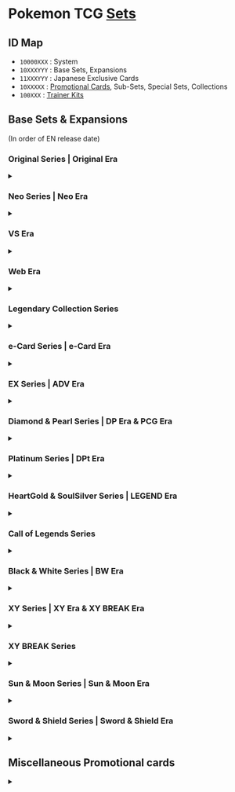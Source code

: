 # Pokemon TCG [Sets](http://bulbapedia.bulbagarden.net/wiki/List_of_Pok%C3%A9mon_Trading_Card_Game_expansions)

## ID Map
- `10000XXX` : System
- `10XXXYYY` : Base Sets, Expansions
- `11XXXYYY` : Japanese Exclusive Cards
- `10XXXXX` : [Promotional Cards](https://bulbapedia.bulbagarden.net/wiki/Promotional_cards_(TCG)), Sub-Sets, Special Sets, Collections
- `100XXX` : [Trainer Kits](https://bulbapedia.bulbagarden.net/wiki/Deck#Trainer_Kit)

## Base Sets & Expansions
(In order of EN release date)

### Original Series | Original Era
<details>
<summary></summary>

- **July 1999 - Mar. 2003 : [Wizards Black Star Promos (PR)](https://bulbapedia.bulbagarden.net/wiki/Wizards_Black_Star_Promos_(TCG))** : `1001XXX`
- Jan. 9, 1999 : Base Set (BS) | Expansion Pack : `10001XXX`
- June 16, 1999 : Jungle (JU) | Pokemon Jungle : `10002XXX`
- Oct. 10, 1999 : Fossil (FO) | The Mystery of the Fossils : `10003XXX`
- Feb. 24, 2000 : Base Set 2 (B2) | *Not released in Japanese* : `10004XXX`
- Apr. 24, 2000 : Team Rocket (RO) | Rocket Gang : `10005XXX`
- Aug. 14, 2000 : Gym Heroes (G1) | Gym Booster 1: Leaders' Stadium : `10006XXX`
- Oct. 16, 2000 : Gym Challenge (G2) | Gym Booster 2: Challenge from the Darkness : `10007XXX`
</details>

### Neo Series | Neo Era
<details>
<summary></summary>

- Dec. 16, 2000 : Neo Genesis (N1) | Gold, Silver, to a New World... : `10008XXX`
- June 1, 2001 : Neo Discovery (N2) | Crossing the Ruins... : `10009XXX`
- **July 31, 2001 - July 17, 1999 : [Southern Islands (SI)](https://bulbapedia.bulbagarden.net/wiki/Southern_Islands_(TCG))** : `1002XXX`
- Sept. 21, 2001 : Neo Revelation (N3) | Awakening Legends : `10010XXX`
- Feb. 28, 2002 : Neo Destiny (N4) | Darkness, and to Light... : `10011XXX`
</details>

### VS Era
<details>
<summary></summary>

- **Aug. 19 2001** : Pokemon Card VS | *Not released in English* : `11011XXX` (151)
</details>

### Web Era
<details>
<summary></summary>

- **Oct. 20 2001** : Pokemon Card Web | *Not released in English* : `11012XXX` (48)
</details>

### Legendary Collection Series
<details>
<summary></summary>

- May 24, 2002 : Legendary Collection (incl. Box Topper) (LC) | *Not released in Japanese* : `10012XXX`
</details>

### e-Card Series | e-Card Era
<details>
<summary></summary>

- Sept. 15, 2002 : Expedition (incl. Box Topper) (EX) | Base Expansion Pack : `10013XXX`
- **Dec. 2002 - July 2003 : [Best of Game](https://bulbapedia.bulbagarden.net/wiki/Best_of_Game_(TCG))** : `1003XXX`
- Jan. 15, 2003 : Aquapolis (incl. Box Topper) (AQ) | The Town on No Map & Wind from the Sea : `10014XXX`
- May 12, 2003 : Skyridge (incl. Box Topper) (SK) | Split Earth & Mysterious Mountains : `10015XXX`
</details>

### EX Series | ADV Era
<details>
<summary></summary>

- **Oct. 2003 - Sept. 2006 : [Nintendo Black Star Promos (PR)](https://bulbapedia.bulbagarden.net/wiki/Nintendo_Black_Star_Promos_(TCG))** : `1004XXX`
- July 18, 2003 : Ruby & Sapphire (RS) | Expansion Pack : `10016XXX`
- Sept. 17, 2003 : Sandstorm (SS) | Miracle of the Desert : `10017XXX`
- Nov. 24, 2003 : Dragon (DR) | Rulers of the Heavens : `10018XXX`
- Mar. 14, 2004 : Team Magma vs Team Aqua (incl. Box Topper) (MA) | Magma VS Aqua: Two Ambitions : `10019XXX`
- June 14, 2004 : Hidden Legends (incl. Box Topper) (HL) | Undone Seal : `10020XXX`
- **June 2004 : [EX Trainer Kit: Latias & Latios (TK1)](https://bulbapedia.bulbagarden.net/wiki/EX_Trainer_Kit_(TCG))** : `1001XX`
- Aug. 30, 2004 : FireRed & LeafGreen (incl. Box Topper) (FG) | Flight of Legends : `10021XXX`
- **Sept. 2004 - Aug. 2005 : [POP Series 1 (P1)](https://bulbapedia.bulbagarden.net/wiki/POP_Series_1_(TCG))** : `1005XXX`
- Nov. 8, 2004 : Team Rocket Returns (incl. Box Topper) (TR) | Rocket Gang Strikes Back : `10022XXX`
- Feb. 14, 2005 : Deoxys (incl. Box Topper) (DX) | Clash of the Blue Sky : `10023XXX`
- May 9, 2005 : Emerald (incl. Box Topper) (EM) | *Not Released in Japanese* : `10024XXX`
- **Aug. 2005 - Apr. 2006 : [POP Series 2 (P2)](https://bulbapedia.bulbagarden.net/wiki/POP_Series_2_(TCG))** : `1006XXX`
- Aug. 22, 2005 : Unseen Forces (incl. Box Topper) (UF) | Golden Sky, Silvery Ocean : `10025XXX`
- Oct. 31, 2005 : Delta Species (incl. Box Topper) (DS) | Holon Research Tower : `10026XXX`
- Feb. 13, 2006 : Legend Maker (incl. Box Topper) (LM) | Mirage Forest : `10027XXX`
- **Mar. 2006 : [EX Trainer Kit 2: Plusle & Minun (TK2)](https://bulbapedia.bulbagarden.net/wiki/EX_Trainer_Kit_2_(TCG))** : `1002XX`
- **Apr. 2006 - Aug. 2006 : [POP Series 3 (P3)](https://bulbapedia.bulbagarden.net/wiki/POP_Series_3_(TCG))** : `1007XXX`
- May 3, 2006 : Holon Phantoms (incl. Box Topper) (HP) | Holon Phantom : `10028XXX`
- **Aug. 2006 - Mar. 2007 : [POP Series 4 (P4)](https://bulbapedia.bulbagarden.net/wiki/POP_Series_4_(TCG))** : `1008XXX`
- Aug. 30, 2006 : Crystal Guardians (CG) | Miracle Crystal : `10029XXX`
- Nov. 8, 2006 : Dragon Frontiers (DF) | Offense and Defense of the Furthest Ends : `10030XXX`
- Feb. 14, 2007 : Power Keepers (PK) | World Champions Pack : `10031XXX`
- **Mar. 2007 - Sept. 2007 : [POP Series 5 (P5)](https://bulbapedia.bulbagarden.net/wiki/POP_Series_5_(TCG))** : `1009XXX`
</details>

### Diamond & Pearl Series | DP Era & PCG Era
<details>
<summary></summary>

- **May 2007 - Dec. 2009 : [Diamond & Pearl Promos (PR)](https://bulbapedia.bulbagarden.net/wiki/DP_Black_Star_Promos_(TCG))** : `1010XXX`
- May 23, 2007 : Diamond & Pearl (DP) | Space-Time Creation : `10032XXX`
- Aug. 22, 2007 : Mysterious Treasures (MT) | Secret of the Lakes : `10033XXX`
- **Sept. 2007 : [Diamond & Pearl Trainer Kit: Manaphy & Lucario (TK3)](https://bulbapedia.bulbagarden.net/wiki/Diamond_%26_Pearl_Trainer_Kit_(TCG))** : `1003XX`
- **Sept. 2007 - Mar. 2008 : [POP Series 6 (P6)](https://bulbapedia.bulbagarden.net/wiki/POP_Series_6_(TCG))** : `1011XXX`
- Nov. 7, 2007 : Secret Wonders (SW) | Shining Darkness : `10034XXX`
- Feb. 13, 2008 : Great Encounters (GE) | Moonlit Pursuit : `10035XXX`
- **Mar. 2008 - Sept. 2008 : [POP Series 7 (P7)](https://bulbapedia.bulbagarden.net/wiki/POP_Series_7_(TCG))** : `1012XXX`
- May 21, 2008 : Majestic Dawn (MD) | Dawn Dash : `10036XXX`
- Aug. 20, 2008 : Legends Awakened (LA) | Cry from the Mysterious/Temple of Anger : `10037XXX`
- **Sept. 2008 - Mar. 2009 : [POP Series 8 (P8)](https://bulbapedia.bulbagarden.net/wiki/POP_Series_8_(TCG))** : `1013XXX`
- Nov. 5, 2008 : Stormfront (SF) | Intense Fight in the Destroyed Sky : `10038XXX`
</details>

### Platinum Series | DPt Era
<details>
<summary></summary>

- Feb. 11, 2009 : Platinum (PL) | Galactic's Conquest : `10039XXX`
- **Mar. 2009 - Sept. 2009 : [POP Series 9 (P9)](https://bulbapedia.bulbagarden.net/wiki/POP_Series_9_(TCG))** : `1014XXX`
- May 20, 2009 : Rising Rivals (RR) | Bonds to the End of Time : `10040XXX`
- Aug. 19, 2009 : Supreme Victors (SV) | Beat of the Frontier : `10041XXX`
- Nov. 4, 2009 : Arceus (AR) | Advent of Arceus : `10042XXX`
- **Dec. 2, 2009 : [Rumble (RM)](https://bulbapedia.bulbagarden.net/wiki/Pok%C3%A9mon_Rumble_(TCG))** : `1015XXX`
</details>

### HeartGold & SoulSilver Series | LEGEND Era
<details>
<summary></summary>

- **Feb. 2010 - Feb. 2011 : [HeartGold & SoulSilver Promos (PR)](https://bulbapedia.bulbagarden.net/wiki/HGSS_Black_Star_Promos_(TCG))** : `1016XXX`
- Feb. 10, 2010 : HeartGold & SoulSilver (HS) | HeartGold Collection/SoulSilver Collection : `10043XXX`
- **May 2010 : [HS Trainer Kit: Gyarados & Raichu (TK4)](https://bulbapedia.bulbagarden.net/wiki/HS_Trainer_Kit_(TCG))** : `1004XX`
- May 12, 2010 : Unleashed (UL) | *Not Released in Japanese* : `10044XXX`
- **July 8, 2010 : [World Collection](https://bulbapedia.bulbagarden.net/wiki/World_Collection_(TCG))** : `1017XXX`
- Aug. 18, 2010 : Undaunted (UD) | Reviving Legends : `10045XXX`
- Nov. 3, 2010 : Triumphant (TM) | Clash at the Summit : `10046XXX`
</details>

### Call of Legends Series
<details>
<summary></summary>

- Feb. 9, 2011 : Call of Legends (CL) | *Not Released in Japanese* : `10047XXX`
</details>

### Black & White Series | BW Era
<details>
<summary></summary>

- **Mar. 2011 - Dec. 2013 : [Black & White Promos (BWP)](https://bulbapedia.bulbagarden.net/wiki/BW_Black_Star_Promos_(TCG))** : `1018XXX`
- Apr. 25, 2011 : Black & White (BLW) | Black Collection/White Collection : `10048XXX`
- **June 17, 2011 : [McDonald's Collection 2011 (MCD)](https://bulbapedia.bulbagarden.net/wiki/McDonald%27s_Collection_(TCG))** : `1019XXX`
- **Sept. 2011 : [Black & White Trainer Kit: Excadrill & Zoroark (TK5)](https://bulbapedia.bulbagarden.net/wiki/Black_%26_White_Trainer_Kit_(TCG))** : `1005XX`
- Aug. 31, 2011 : Emerging Powers (EPO) | *Not Released in Japanese* : `10049XXX`
- Nov. 16, 2011 : Noble Victories (NVI) | Red Collection : `10050XXX`
- Feb. 8, 2012 : Next Destinies (NXD) | Psycho Drive/Hail Blizzard : `10051XXX`
- May 9, 2012 : Dark Explorers (DEX) | Dark Rush : `10052XXX`
- **June 15, 2012 - July 5, 2012 : [McDonald's Collection 2012 (MCD)](https://bulbapedia.bulbagarden.net/wiki/McDonald%27s_Collection_2012_(TCG))** : `1020XXX`
- Aug. 15, 2012 : Dragons Exalted (DRX) | Dragon Blast/Dragon Blade : `10053XXX`
- **Oct. 5, 2012 : [Dragon Vault (DRV)](https://bulbapedia.bulbagarden.net/wiki/Dragon_Vault_(TCG))** : `1021XXX`
- Nov. 7, 2012 : Boundaries Crossed (BCR) | Freeze Bolt/Cold Flare : `10054XXX`
- Feb. 6, 2013 : Plasma Storm (PLS) | Plasma Gale : `10055XXX`
- May 8, 2013 : Plasma Freeze (PLF) | Spiral Force/Thunder Knuckle : `10056XXX`
- Aug. 14, 2013 : Plasma Blast (PLB) | Megalo Cannon : `10057XXX`
- **Oct. 13, 2013 - Nov. 26, 2013 : [McDonald's Collection 2013 (MCD)](https://bulbapedia.bulbagarden.net/wiki/McDonald%27s_Collection_2013_(TCG))** : `1022XXX`
- Nov. 6, 2013 : Legendary Treasures (incl. Radiant Collection) (LTR) | EX Battle Boost : `10058XXX`
</details>

### XY Series | XY Era & XY BREAK Era
<details>
<summary></summary>

- **Oct. 2013 - May 2017 : [XY Promos (XYP)](https://bulbapedia.bulbagarden.net/wiki/XY_Black_Star_Promos_(TCG))** : `1023XXX`
- ~**Nov. 8, 2013 : [Kalos Starter Set (KSS)](https://bulbapedia.bulbagarden.net/wiki/Kalos_Starter_Set_(TCG))** : `1024XXX`~
- Feb. 5, 2014 : XY (XY) | Collection X/Collection Y : `10059XXX`
- **Mar. 12, 2014 : [XY Trainer Kit: Sylveon & Noivern (TK6)](https://bulbapedia.bulbagarden.net/wiki/XY_Trainer_Kit_(TCG))** : `1006XX`
- May 7, 2014 : Flashfire (FLF) | Wild Blaze : `10060XXX`
- **May 23, 2014 - June 12, 2014 : [McDonald's Collection 2014 (MCD)](https://bulbapedia.bulbagarden.net/wiki/McDonald%27s_Collection_2014_(TCG))** : `1025XXX`
- Aug. 13, 2014 : Furious Fists (FFI) | Rising Fist : `10061XXX`
- Nov. 5, 2014 : Phantom Forces (PHF) | Phantom Gate : `10062XXX`
- **Nov. 2014 : [XY Trainer Kit: Bisharp & Wigglytuff (TK7)](https://bulbapedia.bulbagarden.net/wiki/XY_Trainer_Kit:_Bisharp_%26_Wigglytuff_(TCG))** : `1007XX`
- Feb. 4, 2015 : Primal Clash (PRC) | Gaia Volcano/Tidal Storm : `10063XXX`
- ~**Mar. 25, 2015 : [Double Crisis (DCR)](https://bulbapedia.bulbagarden.net/wiki/Double_Crisis_(TCG))** | **Jan. 30 2015** : Magma Gang VS Aqua Gang: Double Crisis : `1026XXX`~
- **Apr. 29, 2015 : [XY Trainer Kit: Latias & Latios (TK8)](https://bulbapedia.bulbagarden.net/wiki/XY_Trainer_Kit:_Latias_%26_Latios_(TCG))** : `1008XX`
- May 6, 2015 : Roaring Skies (ROS) | Emerald Break : `10064XXX`
- Aug 12. 2015 : Ancient Origins (AOR) | Bandit Ring : `10065XXX`
</details>

### XY BREAK Series
<details>
<summary></summary>

- Nov. 4, 2015 : BREAKthrough (BKT) | Blue Shock/Red Flash : `10066XXX`
- **Oct. 14, 2015 : [McDonald's Collection 2015 (MCD)](https://bulbapedia.bulbagarden.net/wiki/McDonald%27s_Collection_2015_(TCG))** : `1027XXX`
- Feb. 3, 2016 : BREAKpoint (BKP) | Rage of the Broken Heavens : `10067XXX`
- Feb. 22, 2016 : Generations (GEN) | Starter Pack : `10068XXX`
- **Apr. 27, 2016 : [XY Trainer Kit: Pikachu Libre & Suicune (TK9)](https://bulbapedia.bulbagarden.net/wiki/XY_Trainer_Kit:_Pikachu_Libre_%26_Suicune_(TCG))** : `1009XX`
- May 2, 2016 : Fates Collide (FCO) | Awakening Psychic King : `10069XXX`
- Aug. 3, 2016 : Steam Siege (STS) | Fever-Burst Fighter/Cruel Traitor : `10070XXX`
- **Aug. 19, 2016 : [McDonald's Collection 2016 (MCD)](https://bulbapedia.bulbagarden.net/wiki/McDonald%27s_Collection_2016_(TCG))** : `1028XXX`
- Nov. 2, 2016 : Evolutions (EVO) | Expansion Pack 20th Anniversary : `10071XXX`
</details>

### Sun & Moon Series | Sun & Moon Era
<details>
<summary></summary>

- **Nov. 2016 - Present : [Sun & Moon Promos (SMP)](https://bulbapedia.bulbagarden.net/wiki/SM_Black_Star_Promos_(TCG))** : `1029XXX` (Ongoing)
- Feb. 3, 2017 : Sun & Moon (SUM) | Collection Sun/Collection Moon : `10072XXX`
- **Apr. 21, 2017 : [Sun & Moon Trainer Kit: Lycanroc & Alolan Raichu (TK10)](https://bulbapedia.bulbagarden.net/wiki/Sun_%26_Moon_Trainer_Kit:_Lycanroc_%26_Alolan_Raichu_(TCG))** : `1010XX`
- May. 5, 2017 : Guardians Rising (GRI) | Islands Await You/Alolan Moonlight : `10073XXX`
- Aug. 4, 2017 : Burning Shadows (BUS) | To Have Seen the Battle Rainbow/Darkness that Consumes Light : `10074XXX`
- **July 2017 - Feb. 2018 : [McDonald's Collection 2017 (MCD)](http://www.pokellector.com/sets/MCD7-McDonalds-Collection-2017)** : `1030XXX`
- Oct. 6, 2017 : Shining Legends (SLG) | Strength Expansion Pack Shining Legends : `10075XXX`
- Nov. 3, 2017 : Crimson Invasion (CIN) | Awakened Heroes/Ultradimensional Beasts : `10076XXX`
- Feb. 2, 2018 : Ultra Prism (UPR) | Ultra Sun/Ultra Moon : `10077XXX`
- May 4, 2018 : Forbidden Light (FLI) : `10078XXX`
- **June 1, 2018 : [Sun & Moon Trainer Kit: Alolan Sandslash & Alolan Ninetales (TK11)](https://bulbapedia.bulbagarden.net/wiki/Sun_%26_Moon_Trainer_Kit:_Alolan_Sandslash_%26_Alolan_Ninetales_(TCG))** : `1011XX`
- **Oct. 16, 2018 - Nov. 12, 2018 : [McDonald's Collection 2018 (MCD)](https://bulbapedia.bulbagarden.net/wiki/McDonald%27s_Collection_2018_(TCG))** : `1031XXX`
- Aug. 3, 2018 : Celestial Storm (CES) | Sky-Splitting Charisma : `10079XXX`
- Sept. 7, 2018 : Dragon Majesty (DRM) | Dragon Storm : `10080XXX`
- Nov. 2, 2018 : Lost Thunder (LOT) | Super-Burst Impact : `10081XXX`
- Feb. 1, 2019 : Team Up (TEU) | Tag Bolt : `10082XXX`
- **Mar. 29, 2019 : [Detective Pikachu (DET)](https://bulbapedia.bulbagarden.net/wiki/Detective_Pikachu_(TCG))** : `1032XXX`
- May 3, 2019 : Unbroken Bonds (UNB) | Double Blaze : `10083XXX`
- Aug. 2, 2019 : Unified Minds (UNM) | GG End / Sky Legends / Miracle Twins : `10084XXX`
- Aug. 23, 2019 : Hidden Fates (incl. Shiny Vault) (HIF) | High Class Pack GX Ultra Shiny : `10085XXX`
- **Oct. 15 - Nov. 11, 2019  : [McDonald's Collection 2019 (MCD)](https://bulbapedia.bulbagarden.net/wiki/McDonald%27s_Collection_2019_(TCG))** : `1033XXX`
- Nov. 1, 2019 : Cosmic Eclipse (CEC) | Alter Genesis : `10086XXX`
</details>

### Sword & Shield Series | Sword & Shield Era
<details>
<summary></summary>

- **Nov. 2019 - Present : [Sword & Shield Promos (SWSHP)](https://bulbapedia.bulbagarden.net/wiki/SWSH_Black_Star_Promos_(TCG))** : `1034XXX` (Ongoing)
- Feb. 7, 2020 : Sword & Shield (SSH) | Sword/Shield : `10087XXX`
- May 1, 2020 : Rebellion Crash (RCL) | Rebel Clash : `10088XXX`
</details>

## Miscellaneous Promotional cards
<details>
<summary></summary>

### [1999-2008](https://bulbapedia.bulbagarden.net/wiki/Miscellaneous_Promotional_cards_(TCG)/1999-2008)
- 1999 : `-`
- 2000 : `-`
- 2002 : `-`
- 2003 : `-`
- 2004 : `-`
- 2005 : `-`
- 2006 : `-`
- 2007 : `-`
- 2008 : `-`

### [2009-2014](https://bulbapedia.bulbagarden.net/wiki/Miscellaneous_Promotional_cards_(TCG)/2009-2014)
- 2009 : `-`
- 2010 : `-`
- 2011 : `-`
- 2012 : `-`
- 2013 : `-`
- 2014 : `-`

### [2015-???]
- 2015 : `-`
- 2016 : `-`
- 2017 : `-`
- 2018 : `-`
- 2019 : `-`
</details>

